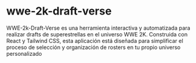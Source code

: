 # wwe-2k-draft-verse
WWE-2k-Draft-Verse es una herramienta interactiva y automatizada para realizar drafts de superestrellas en el universo WWE 2K. Construida con React y Tailwind CSS, esta aplicación está diseñada para simplificar el proceso de selección y organización de rosters en tu propio universo personalizado
